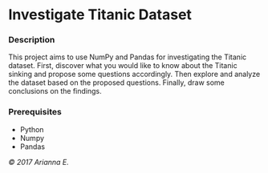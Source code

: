 # Investigate Titanic Dataset

### Description
This project aims to use NumPy and Pandas for investigating the Titanic dataset. First, discover what you would like to know about the Titanic sinking and propose some questions accordingly. Then explore and analyze the dataset based on the proposed questions. Finally, draw some conclusions on the findings. 

### Prerequisites
* Python
* Numpy
* Pandas

*© 2017 Arianna E.*   
